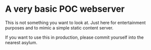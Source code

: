 A very basic POC webserver
==========================

This is not something you want to look at. Just here for entertainment purposes and to 
mimic a simple static content server.

If you want to use this in production, please commit yourself into the nearest asylum.
